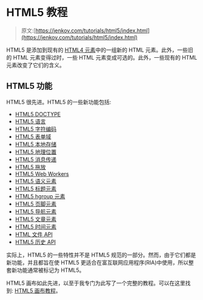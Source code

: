 # HTML5 教程

> 原文:[https://jenkov.com/tutorials/html5/index.html](https://jenkov.com/tutorials/html5/index.html)

HTML5 是添加到现有的 [HTML4 元素](/tutorials/html4/index.html)中的一组新的 HTML 元素。此外，一些旧的 HTML 元素变得过时，一些 HTML 元素变成可选的。此外，一些现有的 HTML 元素改变了它们的含义。

## HTML5 功能

HTML5 很先进。HTML5 的一些新功能包括:

*   [HTML5 DOCTYPE](doctype.html)
*   [HTML5 语言](language.html)
*   [HTML5 字符编码](character-encoding.html)
*   [HTML5 表单域](form-fields.html)
*   [HTML5 本地存储](local-storage.html)
*   [HTML5 地理位置](geo-location.html)
*   [HTML5 消息传递](messaging.html)
*   [HTML5 拖放](drag-and-drop.html)
*   [HTML5 Web Workers](web-workers.html)
*   [HTML5 语义元素](semantic-elements.html)
*   [HTML5 标题元素](header.html)
*   [HTML5 hgroup 元素](hgroup.html)
*   [HTML5 页脚元素](footer.html)
*   [HTML5 导航元素](nav.html)
*   [HTML5 文章元素](article.html)
*   [HTML5 时间元素](time.html)
*   [HTML 文件 API](file-api.html)
*   [HTML5 历史 API](history-api.html)

实际上，HTML5 的一些特性并不是 HTML5 规范的一部分。然而，由于它们都是新功能，并且都旨在使 HTML5 更适合在富互联网应用程序(RIA)中使用，所以整套新功能通常被标记为 HTML5。

HTML5 画布如此先进，以至于我专门为此写了一个完整的教程。可以在这里找到: [HTML5 画布教程](http://tutorials.jenkov.com/html5-canvas/index.html)。